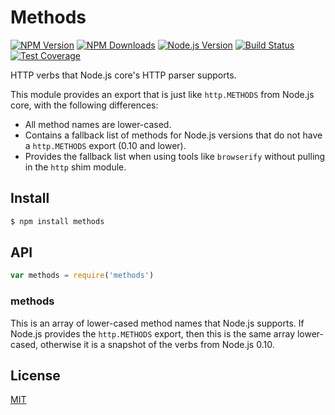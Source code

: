 # Methods

[![NPM Version][npm-image]][npm-url]
[![NPM Downloads][downloads-image]][downloads-url]
[![Node.js Version][node-version-image]][node-version-url]
[![Build Status][travis-image]][travis-url]
[![Test Coverage][coveralls-image]][coveralls-url]

HTTP verbs that Node.js core's HTTP parser supports.

This module provides an export that is just like `http.METHODS` from Node.js core,
with the following differences:

  * All method names are lower-cased.
  * Contains a fallback list of methods for Node.js versions that do not have a
    `http.METHODS` export (0.10 and lower).
  * Provides the fallback list when using tools like `browserify` without pulling
    in the `http` shim module.

## Install

```bash
$ npm install methods
```

## API

```js
var methods = require('methods')
```

### methods

This is an array of lower-cased method names that Node.js supports. If Node.js
provides the `http.METHODS` export, then this is the same array lower-cased,
otherwise it is a snapshot of the verbs from Node.js 0.10.

## License

[MIT](LICENSE)

[npm-image]: https://img.shields.io/npm/v/methods.svg?style=flat
[npm-url]: https://npmjs.org/package/methods
[node-version-image]: https://img.shields.io/node/v/methods.svg?style=flat
[node-version-url]: https://nodejs.org/en/download/
[travis-image]: https://img.shields.io/travis/jshttp/methods.svg?style=flat
[travis-url]: https://travis-ci.org/jshttp/methods
[coveralls-image]: https://img.shields.io/coveralls/jshttp/methods.svg?style=flat
[coveralls-url]: https://coveralls.io/r/jshttp/methods?branch=master
[downloads-image]: https://img.shields.io/npm/dm/methods.svg?style=flat
[downloads-url]: https://npmjs.org/package/methods
